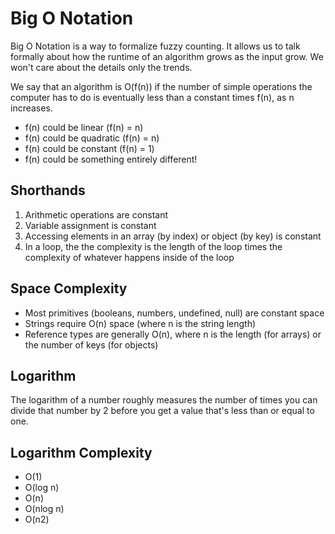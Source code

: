# Big O Notation

Big O Notation is a way to formalize fuzzy counting.
It allows us to talk formally about how the runtime of an algorithm grows as the input grow.
We won't care about the details only the trends.

We say that an algorithm is O(f(n)) if the number of simple operations the computer has to do is eventually less than a constant times f(n), as n increases.

* f(n) could be linear (f(n) = n)
* f(n) could be quadratic (f(n) = n)
* f(n) could be constant (f(n) = 1)
* f(n) could be something entirely different!

## Shorthands

1. Arithmetic operations are constant
2. Variable assignment is constant
3. Accessing elements in an array (by index) or object (by key) is constant
4. In a loop, the the complexity is the length of the loop times the complexity of whatever happens inside of the loop

## Space Complexity

* Most primitives (booleans, numbers, undefined, null) are constant space
* Strings require O(n) space (where n is the string length)
* Reference types are generally O(n), where n is the length (for arrays) or the number of keys (for objects)

## Logarithm

The logarithm of a number roughly measures the number of times you can divide that number by 2 before you get a value that's less than or equal to one.

## Logarithm Complexity

* O(1)
* O(log n)
* O(n)
* O(nlog n)
* O(n2)
